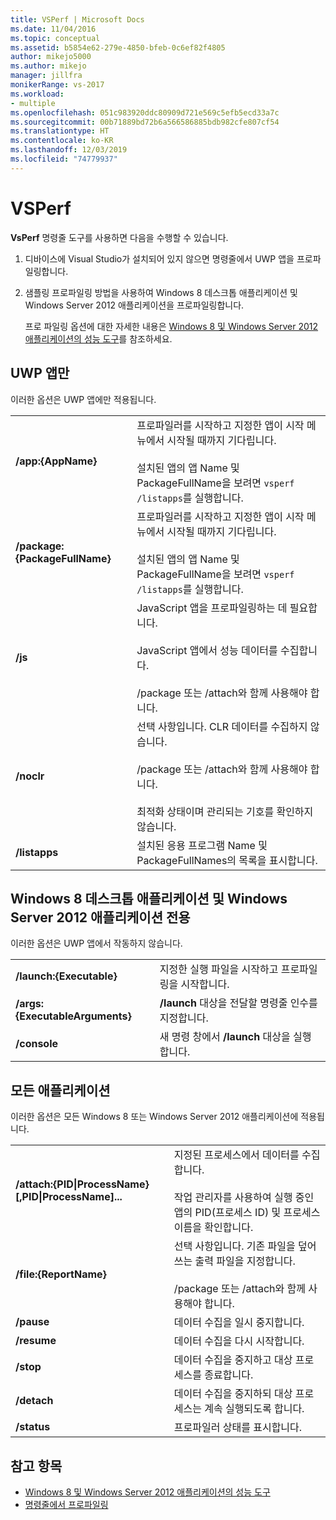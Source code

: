 ```yaml
---
title: VSPerf | Microsoft Docs
ms.date: 11/04/2016
ms.topic: conceptual
ms.assetid: b5854e62-279e-4850-bfeb-0c6ef82f4805
author: mikejo5000
ms.author: mikejo
manager: jillfra
monikerRange: vs-2017
ms.workload:
- multiple
ms.openlocfilehash: 051c983920ddc80909d721e569c5efb5ecd33a7c
ms.sourcegitcommit: 00b71889bd72b6a566586885bdb982cfe807cf54
ms.translationtype: HT
ms.contentlocale: ko-KR
ms.lasthandoff: 12/03/2019
ms.locfileid: "74779937"
---
```

# <a name="vsperf"></a>VSPerf
**VsPerf** 명령줄 도구를 사용하면 다음을 수행할 수 있습니다.

1. 디바이스에 Visual Studio가 설치되어 있지 않으면 명령줄에서 UWP 앱을 프로파일링합니다.

2. 샘플링 프로파일링 방법을 사용하여 Windows 8 데스크톱 애플리케이션 및 Windows Server 2012 애플리케이션을 프로파일링합니다.

   프로 파일링 옵션에 대한 자세한 내용은 [Windows 8 및 Windows Server 2012 애플리케이션의 성능 도구](../profiling/performance-tools-on-windows-8-and-windows-server-2012-applications.md)를 참조하세요.

## <a name="uwp-apps-only"></a>UWP 앱만
 이러한 옵션은 UWP 앱에만 적용됩니다.

|||
|-|-|
|**/app:{AppName}**|프로파일러를 시작하고 지정한 앱이 시작 메뉴에서 시작될 때까지 기다립니다.<br /><br /> 설치된 앱의 앱 Name 및 PackageFullName을 보려면 `vsperf /listapps`를 실행합니다.|
|**/package:{PackageFullName}**|프로파일러를 시작하고 지정한 앱이 시작 메뉴에서 시작될 때까지 기다립니다.<br /><br /> 설치된 앱의 앱 Name 및 PackageFullName을 보려면 `vsperf /listapps`를 실행합니다.|
|**/js**|JavaScript 앱을 프로파일링하는 데 필요합니다.<br /><br /> JavaScript 앱에서 성능 데이터를 수집합니다.<br /><br /> /package 또는 /attach와 함께 사용해야 합니다.|
|**/noclr**|선택 사항입니다. CLR 데이터를 수집하지 않습니다.<br /><br /> /package 또는 /attach와 함께 사용해야 합니다.<br /><br /> 최적화 상태이며 관리되는 기호를 확인하지 않습니다.|
|**/listapps**|설치된 응용 프로그램 Name 및 PackageFullNames의 목록을 표시합니다.|

## <a name="windows-8-desktop-applications-and-windows-server-2012-applications-only"></a>Windows 8 데스크톱 애플리케이션 및 Windows Server 2012 애플리케이션 전용
 이러한 옵션은 UWP 앱에서 작동하지 않습니다.

|||
|-|-|
|**/launch:{Executable}**|지정한 실행 파일을 시작하고 프로파일링을 시작합니다.|
|**/args:{ExecutableArguments}**|**/launch** 대상을 전달할 명령줄 인수를 지정합니다.|
|**/console**|새 명령 창에서 **/launch** 대상을 실행합니다.|

## <a name="all-applications"></a>모든 애플리케이션
 이러한 옵션은 모든 Windows 8 또는 Windows Server 2012 애플리케이션에 적용됩니다.

|||
|-|-|
|**/attach:{PID&#124;ProcessName}[,PID&#124;ProcessName]...**|지정된 프로세스에서 데이터를 수집합니다.<br /><br /> 작업 관리자를 사용하여 실행 중인 앱의 PID(프로세스 ID) 및 프로세스 이름을 확인합니다.|
|**/file:{ReportName}**|선택 사항입니다. 기존 파일을 덮어쓰는 출력 파일을 지정합니다.<br /><br /> /package 또는 /attach와 함께 사용해야 합니다.|
|**/pause**|데이터 수집을 일시 중지합니다.|
|**/resume**|데이터 수집을 다시 시작합니다.|
|**/stop**|데이터 수집을 중지하고 대상 프로세스를 종료합니다.|
|**/detach**|데이터 수집을 중지하되 대상 프로세스는 계속 실행되도록 합니다.|
|**/status**|프로파일러 상태를 표시합니다.|

## <a name="see-also"></a>참고 항목
- [Windows 8 및 Windows Server 2012 애플리케이션의 성능 도구](../profiling/performance-tools-on-windows-8-and-windows-server-2012-applications.md)
- [명령줄에서 프로파일링](../profiling/using-the-profiling-tools-from-the-command-line.md)
